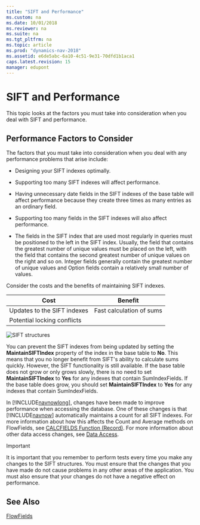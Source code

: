 ```yaml
---
title: "SIFT and Performance"
ms.custom: na
ms.date: 10/01/2018
ms.reviewer: na
ms.suite: na
ms.tgt_pltfrm: na
ms.topic: article
ms.prod: "dynamics-nav-2018"
ms.assetid: e6de5abc-6a10-4c51-9e31-70dfd1b1aca1
caps.latest.revision: 15
manager: edupont
---
```

# SIFT and Performance
This topic looks at the factors you must take into consideration when you deal with SIFT and performance.  
  
## Performance Factors to Consider  
 The factors that you must take into consideration when you deal with any performance problems that arise include:  
  
-   Designing your SIFT indexes optimally.  
  
-   Supporting too many SIFT indexes will affect performance.  
  
-   Having unnecessary date fields in the SIFT indexes of the base table will affect performance because they create three times as many entries as an ordinary field.  
  
-   Supporting too many fields in the SIFT indexes will also affect performance.  
  
-   The fields in the SIFT index that are used most regularly in queries must be positioned to the left in the SIFT index. Usually, the field that contains the greatest number of unique values must be placed on the left, with the field that contains the second greatest number of unique values on the right and so on. Integer fields generally contain the greatest number of unique values and Option fields contain a relatively small number of values.  
  
 Consider the costs and the benefits of maintaining SIFT indexes.  
  
|Cost|Benefit|  
|----------|-------------|  
|Updates to the SIFT indexes|Fast calculation of sums|  
|Potential locking conflicts||  
  
 ![SIFT structures](media/NAV_ADG_22_Diag_21.png "NAV\_ADG\_22\_Diag\_21")  
  
 You can prevent the SIFT indexes from being updated by setting the **MaintainSIFTIndex** property of the index in the base table to **No**. This means that you no longer benefit from SIFT's ability to calculate sums quickly. However, the SIFT functionality is still available. If the base table does not grow or only grows slowly, there is no need to set **MaintainSIFTIndex** to **Yes** for any indexes that contain SumIndexFields. If the base table does grow, you should set **MaintainSIFTIndex** to **Yes** for any indexes that contain SumIndexFields.  
  
 In [!INCLUDE[navnowlong](includes/navnowlong_md.md)], changes have been made to improve performance when accessing the database. One of these changes is that [!INCLUDE[navnow](includes/navnow_md.md)] automatically maintains a count for all SIFT indexes. For more information about how this affects the Count and Average methods on FlowFields, see [CALCFIELDS Function \(Record\)](CALCFIELDS-Function--Record-.md). For more information about other data access changes, see [Data Access](Data-Access.md).  
  
> [!IMPORTANT]  
>  It is important that you remember to perform tests every time you make any changes to the SIFT structures. You must ensure that the changes that you have made do not cause problems in any other areas of the application. You must also ensure that your changes do not have a negative effect on performance.  
  
## See Also  
 [FlowFields](FlowFields.md)